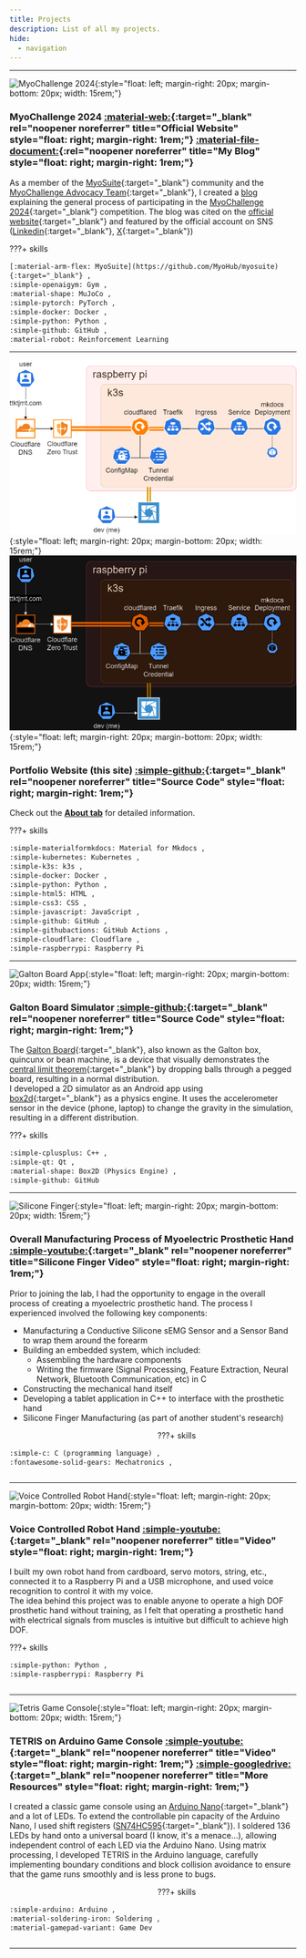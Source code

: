 ```yaml
---
title: Projects
description: List of all my projects.
hide:
  - navigation
---
```


---

![MyoChallenge 2024](https://github.com/MyoHub/myosuite/blob/main/docs/source/images/MyoChallenge24_manip.png?raw=true){:style="float: left; margin-right: 20px; margin-bottom: 20px; width: 15rem;"}

### **MyoChallenge 2024** [:material-web:](https://sites.google.com/view/myosuite/myochallenge/myochallenge-2024){:target="_blank" rel="noopener noreferrer" title="Official Website" style="float: right; margin-right: 1rem;"} [:material-file-document:](blog/posts/myochallenge2024/comprehensive-guide.md){:rel="noopener noreferrer" title="My Blog" style="float: right; margin-right: 1rem;"}

As a member of the [MyoSuite](https://sites.google.com/view/myosuite){:target="_blank"} community and the [MyoChallenge Advocacy Team](https://sites.google.com/view/myochallenge-2024-advocacy/advocacy-team){:target="_blank"}, I created a [blog](blog/posts/myochallenge2024/comprehensive-guide.md) explaining the general process of participating in the [MyoChallenge 2024](https://sites.google.com/view/myosuite/myochallenge/myochallenge-2024){:target="_blank"} competition. The blog was cited on the [official website](https://sites.google.com/view/myochallenge-2024-advocacy){:target="_blank"} and featured by the official account on SNS ([Linkedin](https://www.linkedin.com/posts/vittorio-caggiano-26b6a7b_myochallenge-neurips-myosuite-activity-7238908256369205248-IiFi){:target="_blank"}, [X](https://twitter.com/MyoSuite/status/1833159649840783719){:target="_blank"})

<!-- TODO: Mention a blog post explaining my journey and strategy after writing it -->

???+ skills

    [:material-arm-flex: MyoSuite](https://github.com/MyoHub/myosuite){:target="_blank"} ,
    :simple-openaigym: Gym ,
    :material-shape: MuJoCo ,
    :simple-pytorch: PyTorch ,
    :simple-docker: Docker ,
    :simple-python: Python ,
    :simple-github: GitHub ,
    :material-robot: Reinforcement Learning

<div style="clear: left;"></div>

---

![Architecture](graph/arch-light.png#only-light){:style="float: left; margin-right: 20px; margin-bottom: 20px; width: 15rem;"}
![Architecture](graph/arch-dark.png#only-dark){:style="float: left; margin-right: 20px; margin-bottom: 20px; width: 15rem;"}

### **Portfolio Website (this site)** [:simple-github:](https://github.com/ttktjmt/ttktjmt.com){:target="_blank" rel="noopener noreferrer" title="Source Code" style="float: right; margin-right: 1rem;"}

Check out the [**About tab**](about/overview.md) for detailed information.

???+ skills

    :simple-materialformkdocs: Material for Mkdocs ,
    :simple-kubernetes: Kubernetes ,
    :simple-k3s: k3s ,
    :simple-docker: Docker ,
    :simple-python: Python ,
    :simple-html5: HTML ,
    :simple-css3: CSS ,
    :simple-javascript: JavaScript ,
    :simple-github: GitHub ,
    :simple-githubactions: GitHub Actions ,
    :simple-cloudflare: Cloudflare ,
    :simple-raspberrypi: Raspberry Pi

<div style="clear: left;"></div>

---

![Galton Board App](https://github.com/ttktjmt/galtonboard-qt/blob/main/res/galton-board-sim-cropped.gif?raw=true){:style="float: left; margin-right: 20px; margin-bottom: 20px; width: 15rem;"}

### **Galton Board Simulator** [:simple-github:](https://github.com/ttktjmt/galtonboard-qt){:target="_blank" rel="noopener noreferrer" title="Source Code" style="float: right; margin-right: 1rem;"}

The [Galton Board](https://en.wikipedia.org/wiki/Galton_board){:target="_blank"}, also known as the Galton box, quincunx or bean machine, is a device that visually demonstrates the [central limit theorem](https://en.wikipedia.org/wiki/Central_limit_theorem){:target="_blank"} by dropping balls through a pegged board, resulting in a normal distribution.<br>
I developed a 2D simulator as an Android app using [box2d](https://github.com/erincatto/box2d){:target="_blank"} as a physics engine. It uses the accelerometer sensor in the device (phone, laptop) to change the gravity in the simulation, resulting in a different distribution.

???+ skills

    :simple-cplusplus: C++ ,
    :simple-qt: Qt ,
    :material-shape: Box2D (Physics Engine) ,
    :simple-github: GitHub

<div style="clear: left;"></div>

<!-- 
---

### **Company Website** [:material-web:](https://mu-borg.com){:target="_blank" rel="noopener noreferrer" title="Home Page" style="float: right; margin-right: 1rem;"}

I developed and published a website for the company that was launched from the university laboratory I was affiliated with, using Notion and Cloudflare. I also carried out tasks such as registering domain names and creating email addresses for them.

???+ skills

    :simple-notion: Notion ,
    :simple-cloudflare: Cloudflare

<div style="clear: left;"></div>
 -->

<!-- 
---
### **Sleep Quality Measurement App** <a href="" :target="_blank" rel="noopener noreferrer" title="More Resources" style="float: right; margin-right: 1rem;"> :simple-googledrive: </a>

explanation

???+ skills

    :material-math-integral-box: MATLAB

<div style="clear: left;"></div>
 -->

<!-- 
---

![Silicone Finger](https://img.youtube.com/vi/nTcUPr6ovEE/hqdefault.jpg){:style="float: left; margin-right: 20px; margin-bottom: 20px; width: 15rem;"}

### **Silicone Finger Manufacturing** [:simple-youtube:](https://youtu.be/nTcUPr6ovEE){:target="_blank" rel="noopener noreferrer" title="Silicone Finger Video" style="float: right; margin-right: 1rem;"}

I contributed to another student's research project, focusing on the development of a servo motor-operated silicone finger.

???+ skills

    :material-robot: Robotics ,
    :material-chip: Electronics ,

<div style="clear: left;"></div>
 -->

---

![Silicone Finger](https://img.youtube.com/vi/nTcUPr6ovEE/hqdefault.jpg){:style="float: left; margin-right: 20px; margin-bottom: 20px; width: 15rem;"}

### **Overall Manufacturing Process of Myoelectric Prosthetic Hand** [:simple-youtube:](https://youtu.be/nTcUPr6ovEE){:target="_blank" rel="noopener noreferrer" title="Silicone Finger Video" style="float: right; margin-right: 1rem;"}

Prior to joining the lab, I had the opportunity to engage in the overall process of creating a myoelectric prosthetic hand. The process I experienced involved the following key components:

- Manufacturing a Conductive Silicone sEMG Sensor and a Sensor Band to wrap them around the forearm
- Building an embedded system, which included:
    - Assembling the hardware components
    - Writing the firmware (Signal Processing, Feature Extraction, Neural Network, Bluetooth Communication, etc) in C
- Constructing the mechanical hand itself
- Developing a tablet application in C++ to interface with the prosthetic hand
- Silicone Finger Manufacturing (as part of another student's research)

<div style="float: left; margin-right: 20px; margin-bottom: 20px; width: 15rem;"></div>

???+ skills

    :simple-c: C (programming language) ,
    :fontawesome-solid-gears: Mechatronics ,

<div style="clear: left;"></div>

---


![Voice Controlled Robot Hand](https://img.youtube.com/vi/zjVYmhg9dLg/hqdefault.jpg){:style="float: left; margin-right: 20px; margin-bottom: 20px; width: 15rem;"}

### **Voice Controlled Robot Hand** [:simple-youtube:](https://youtu.be/zjVYmhg9dLg){:target="_blank" rel="noopener noreferrer" title="Video" style="float: right; margin-right: 1rem;"}

I built my own robot hand from cardboard, servo motors, string, etc., connected it to a Raspberry Pi and a USB microphone, and used voice recognition to control it with my voice.<br>
The idea behind this project was to enable anyone to operate a high DOF prosthetic hand without training, as I felt that operating a prosthetic hand with electrical signals from muscles is intuitive but difficult to achieve high DOF.

???+ skills

    :simple-python: Python ,
    :simple-raspberrypi: Raspberry Pi

<div style="clear: left;"></div>

---

![Tetris Game Console](https://img.youtube.com/vi/Kmq4INAJUeA/hqdefault.jpg){:style="float: left; margin-right: 20px; margin-bottom: 20px; width: 15rem;"}

<!-- <iframe width="330rem" height="315rem" src="https://www.youtube.com/embed/zjVYmhg9dLg" frameborder="0" allow="accelerometer; autoplay; clipboard-write; encrypted-media; gyroscope; picture-in-picture" allowfullscreen style="float: left; margin-right: 20px; margin-bottom: 20px;"></iframe> -->

### **TETRIS on Arduino Game Console** [:simple-youtube:](https://youtu.be/Kmq4INAJUeA){:target="_blank" rel="noopener noreferrer" title="Video" style="float: right; margin-right: 1rem;"} [:simple-googledrive:](https://drive.google.com/drive/folders/1XIpsRjvyxm8ZJICFTqMlnAM3WdH2CrXw?usp=drive_link){:target="_blank" rel="noopener noreferrer" title="More Resources" style="float: right; margin-right: 1rem;"}

I created a classic game console using an [Arduino Nano](https://store.arduino.cc/products/arduino-nano){:target="_blank"} and a lot of LEDs. To extend the controllable pin capacity of the Arduino Nano, I used shift registers ([SN74HC595](https://www.ti.com/product/SN74HC595){:target="_blank"}). I soldered 136 LEDs by hand onto a universal board (I know, it's a menace...), allowing independent control of each LED via the Arduino Nano. Using matrix processing, I developed TETRIS in the Arduino language, carefully implementing boundary conditions and block collision avoidance to ensure that the game runs smoothly and is less prone to bugs.

<div style="float: left; margin-right: 20px; margin-bottom: 20px; width: 15rem;"></div>

???+ skills

    :simple-arduino: Arduino ,
    :material-soldering-iron: Soldering ,
    :material-gamepad-variant: Game Dev

<div style="clear: left;"></div>

---

<br><br>

